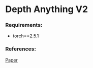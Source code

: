# Depth Anything V2




### Requirements:

- torch==2.5.1



### References:
[Paper](https://depth-anything-v2.github.io/)
